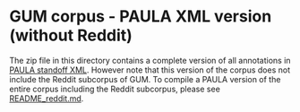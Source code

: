 # GUM corpus - PAULA XML version (without Reddit)

The zip file in this directory contains a complete version of all annotations in [PAULA standoff XML](https://github.com/korpling/paula-xml). However note that this version of the corpus does not include the Reddit subcorpus of GUM. To compile a PAULA version of the entire corpus including the Reddit subcorpus, please see [README_reddit.md](https://github.com/amir-zeldes/gum/blob/master/README_reddit.md).